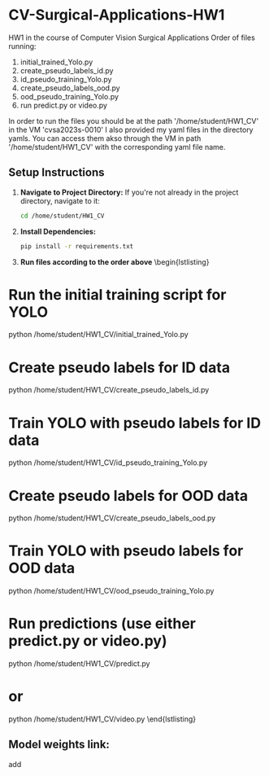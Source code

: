 # CV-Surgical-Applications-HW1
HW1 in the course of Computer Vision Surgical Applications
Order of files running:
1. initial_trained_Yolo.py
2. create_pseudo_labels_id.py
3. id_pseudo_training_Yolo.py
4. create_pseudo_labels_ood.py
5. ood_pseudo_training_Yolo.py
6. run predict.py or video.py

In order to run the files you should be at the path '/home/student/HW1_CV' in the VM 'cvsa2023s-0010'
I also provided my yaml files in the directory yamls. You can access them akso through the VM in path '/home/student/HW1_CV' with the corresponding yaml file name.

## Setup Instructions
1. **Navigate to Project Directory:**
   If you're not already in the project directory, navigate to it:
   ```bash
   cd /home/student/HW1_CV
2. **Install Dependencies:**
   ```bash
   pip install -r requirements.txt
3. **Run files according to the order above**
   \begin{lstlisting}
# Run the initial training script for YOLO
python /home/student/HW1_CV/initial_trained_Yolo.py

# Create pseudo labels for ID data
python /home/student/HW1_CV/create_pseudo_labels_id.py

# Train YOLO with pseudo labels for ID data
python /home/student/HW1_CV/id_pseudo_training_Yolo.py

# Create pseudo labels for OOD data
python /home/student/HW1_CV/create_pseudo_labels_ood.py

# Train YOLO with pseudo labels for OOD data
python /home/student/HW1_CV/ood_pseudo_training_Yolo.py

# Run predictions (use either predict.py or video.py)
python /home/student/HW1_CV/predict.py
# or
python /home/student/HW1_CV/video.py
\end{lstlisting}


## Model weights link:
add
